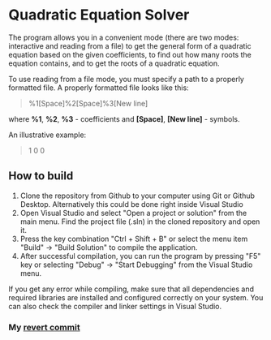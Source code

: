 # Quadratic Equation Solver

The program allows you in a convenient mode (there are two modes: interactive and reading from a file) to get the general form of a quadratic equation based on the given coefficients, to find out how many roots the equation contains, and to get the roots of a quadratic equation.

To use reading from a file mode, you must specify a path to a properly formatted file.
A properly formatted file looks like this:
> %1[Space]%2[Space]%3[New line]

where **%1**, **%2**, **%3** - coefficients and **[Space]**, **[New line]** - symbols.

An illustrative example:

> 1 0 0

## How to build
1. Clone the repository from Github to your computer using Git or Github Desktop. Alternatively this could be done right inside Visual Studio
2. Open Visual Studio and select "Open a project or solution" from the main menu. Find the project file (.sln) in the cloned repository and open it.
3. Press the key combination "Ctrl + Shift + B" or select the menu item "Build" -> "Build Solution" to compile the application.
4. After successful compilation, you can run the program by pressing "F5" key or selecting "Debug" -> "Start Debugging" from the Visual Studio menu.

If you get any error while compiling, make sure that all dependencies and required libraries are installed and configured correctly on your system. You can also check the compiler and linker settings in Visual Studio.

### My [revert commit](https://github.com/DokAndMax/Lab1-MTSD/commit/814e019fd2e0c56436d16fb737242b86faa7fcb1)
